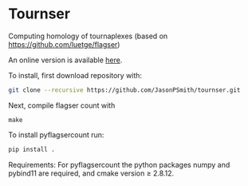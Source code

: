 # Tournser
Computing homology of tournaplexes (based on https://github.com/luetge/flagser)

An online version is available [here](https://homepages.abdn.ac.uk/neurotopology/tournser.html).

To install, first download repository with:
```sh
git clone --recursive https://github.com/JasonPSmith/tournser.git
```
Next, compile flagser count with
```
make
```

To install pyflagsercount run:
```sh
pip install .
```
Requirements: For pyflagsercount the python packages numpy and pybind11 are required, and cmake version ≥ 2.8.12.
